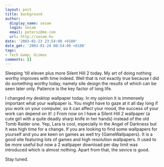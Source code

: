 ```yaml
---
layout: post
title: background
author:
  display_name: sesam
  login: sesam
  email: petersz@me.com
  url: http://sesam.hu
date: '2003-01-23 23:54:00 +0100'
date_gmt: '2003-01-24 00:54:00 +0100'
tags:
- Tech &amp; Gizmos
comments: []
---
```


Sleeping 'till eleven plus more Silent Hill 2 today. My art of doing nothing worthy improves with time indeed. Well that is not exactly true because I did do something worthy today, namely site design the results of which can be seen later only. Patience is the key factor of long life.

I changed my desktop wallpaper today. In my opinion it is immensely important what your wallpaper is. You might have to gaze at it all day long if you work on your computer, so it can affect your mood, the success of your work can depend on it! :) From now on I have a Silent Hill 2 wallpaper (a cute girl with a quite deadly sharp knife in her hands) instead of the old Tomb Raider one. Yep, Lara is cool, especially in the Angel of Darkness but it was high time for a change. If you are looking to find some wallpapers for yourself and you are keen on games as well try {GameWallpapers}. It is a good site featuring lots of games and high resolution wallpapers. It used to be more useful but now a 2 wallpaper download per day limit was introduced which is almost nothing. Apart from that, the sevice is good.

Stay tuned.
